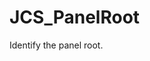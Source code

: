 <!--
   - $File: JCS_PanelRoot.html $
   - $Date: 2018-10-01 18:31:35 $
   - $Revision: $
   - $Creator: Jen-Chieh Shen $
   - $Notice: See LICENSE.txt for modification and distribution information
   -                   Copyright © 2018 by Shen, Jen-Chieh $
-->


<div id="content-header">
  <h1>JCS_PanelRoot</h1>
</div>

<p>
  Identify the panel root.
</p>
